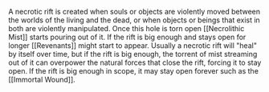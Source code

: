 A necrotic rift is created when souls or objects are violently moved between the worlds of the living and the dead, or when objects or beings that exist in both are violently manipulated.
Once this hole is torn open [[Necrolithic Mist]] starts pouring out of it. If the rift is big enough and stays open for longer [[Revenants]] might start to appear. 
Usually a necrotic rift will "heal" by itself over time, but if the rift is big enough, the torrent of mist streaming out of it can overpower the natural forces that close the rift, forcing it to stay open. If the rift is big enough in scope, it may stay open forever such as the [[Immortal Wound]].